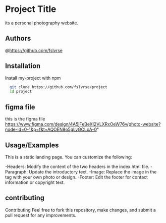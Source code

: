 
# Project Title
its a personal photography website.


## Authors

@https://github.com/fslvrse


## Installation

Install my-project with npm

```bash
  git clone https://github.com/fslvrse/project 
  cd project
```
    
## figma file
this is the figma file https://www.figma.com/design/4A5jFeBeXI2VLXRxOeW76v/photo-website?node-id=0-1&p=f&t=AQOEN8o5gLvGCLoA-0"
## Usage/Examples

This is a static landing page. You can customize the following:

-Headers: Modify the content of the two headers in the index.html file.
-Paragraph: Update the introductory text.
-Image: Replace the image in the <img> tag with your own photo or design.
-Footer: Edit the footer for contact information or copyright text.


## contributing
Contributing
Feel free to fork this repository, make changes, and submit a pull request for any improvements.

